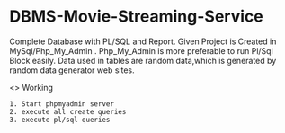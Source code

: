 # DBMS-Movie-Streaming-Service
Complete Database with PL/SQL and Report.
Given Project is Created in MySql/Php_My_Admin . 
Php_My_Admin is more preferable to run Pl/Sql Block easily. 
Data used in tables are random data,which is generated by random data generator web sites.




<> Working

    1. Start phpmyadmin server 
    2. execute all create queries 
    3. execute pl/sql queries
    
